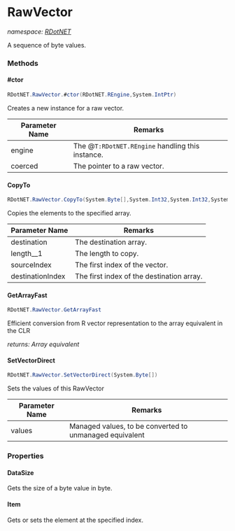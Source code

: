 ﻿# RawVector
_namespace: [RDotNET](./index.md)_

A sequence of byte values.



### Methods

#### #ctor
```csharp
RDotNET.RawVector.#ctor(RDotNET.REngine,System.IntPtr)
```
Creates a new instance for a raw vector.

|Parameter Name|Remarks|
|--------------|-------|
|engine|The @``T:RDotNET.REngine`` handling this instance.|
|coerced|The pointer to a raw vector.|


#### CopyTo
```csharp
RDotNET.RawVector.CopyTo(System.Byte[],System.Int32,System.Int32,System.Int32)
```
Copies the elements to the specified array.

|Parameter Name|Remarks|
|--------------|-------|
|destination|The destination array.|
|length__1|The length to copy.|
|sourceIndex|The first index of the vector.|
|destinationIndex|The first index of the destination array.|


#### GetArrayFast
```csharp
RDotNET.RawVector.GetArrayFast
```
Efficient conversion from R vector representation to the array equivalent in the CLR

_returns: Array equivalent_

#### SetVectorDirect
```csharp
RDotNET.RawVector.SetVectorDirect(System.Byte[])
```
Sets the values of this RawVector

|Parameter Name|Remarks|
|--------------|-------|
|values|Managed values, to be converted to unmanaged equivalent|



### Properties

#### DataSize
Gets the size of a byte value in byte.
#### Item
Gets or sets the element at the specified index.
